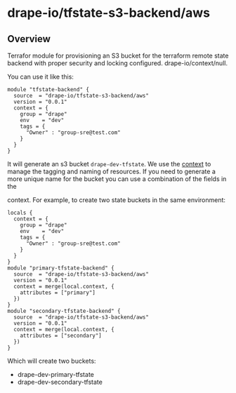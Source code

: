 # drape-io/tfstate-s3-backend/aws
## Overview
Terrafor module for provisioning an S3 bucket for the terraform remote state
backend with proper security and locking configured.
drape-io/context/null.


You can use it like this:

```hcl
module "tfstate-backend" {
  source  = "drape-io/tfstate-s3-backend/aws"
  version = "0.0.1"
  context = {
    group = "drape"
    env    = "dev"
    tags = {
      "Owner" : "group-sre@test.com"
    }
  }
}
```

It will generate an s3 bucket `drape-dev-tfstate`. We use the [context](https://github.com/drape-io/terraform-null-context)
to manage the tagging and naming of resources.   If you need to generate a more
unique name for the bucket you can use a combination of the fields in the

context. For example, to create two state buckets in the same environment:

```hcl
locals {
  context = {
    group = "drape"
    env    = "dev"
    tags = {
      "Owner" : "group-sre@test.com"
    }
  }
}
module "primary-tfstate-backend" {
  source  = "drape-io/tfstate-s3-backend/aws"
  version = "0.0.1"
  context = merge(local.context, {
    attributes = ["primary"]
  })
}
module "secondary-tfstate-backend" {
  source  = "drape-io/tfstate-s3-backend/aws"
  version = "0.0.1"
  context = merge(local.context, {
    attributes = ["secondary"]
  })
}
```

Which will create two buckets:

- drape-dev-primary-tfstate
- drape-dev-secondary-tfstate
